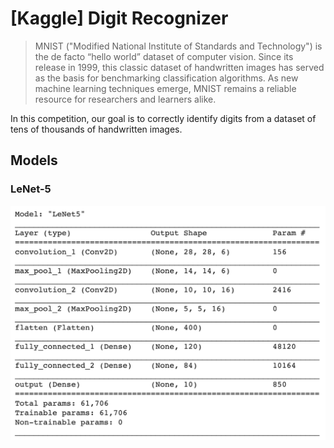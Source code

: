 # [Kaggle] Digit Recognizer
> MNIST ("Modified National Institute of Standards and Technology") is the de facto “hello world” dataset of computer vision. Since its release in 1999, this classic dataset of handwritten images has served as the basis for benchmarking classification algorithms. As new machine learning techniques emerge, MNIST remains a reliable resource for researchers and learners alike.  

In this competition, our goal is to correctly identify digits from a dataset of tens of thousands of handwritten images.

## Models

### LeNet-5 

![LeNet-5](img/LeNet5.png)
